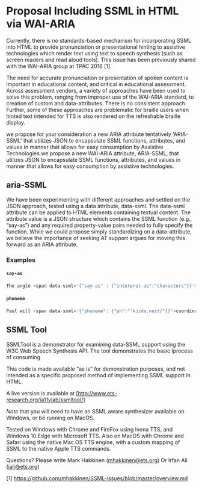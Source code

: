 # Proposal Including SSML in HTML via WAI-ARIA

Currently, there is no standards-based mechanism for incorporating SSML into HTML to provide pronunciation or presentational hinting to assistive technologies which render text using text to speech synthesis (such as screen readers and read aloud tools). This issue has been previously shared with the WAI-ARIA group at TPAC 2016 [1]. 

The need for accurate pronunciation or presentation of spoken content is important in educational content, and critical in educational assessment. Across assessment vendors, a variety of approaches have been used to solve this problem, ranging from improper use of the WAI-ARIA standard, to creation of custom and data-attributes. There is no consistent approach. Further, some of these approaches are problematic for braille users when hinted text intended for TTS is also rendered on the refreshable braille display. 

we propose for your consideration a new ARIA attribute tentatively 'ARIA-SSML' that utilizes JSON to encapsulate SSML functions, attributes, and values in manner that allows for easy consumption by Assistive Technologies.we propose a new WAI-ARIA attribute, ARIA-SSML, that utilizes JSON to encapsulate SSML functions, attributes, and values in manner that allows for easy consumption by assistive technologies.

## aria-SSML

We have been experimenting with different approaches and settled on the JSON approach, tested using a data attribute, data-ssml.  The data-ssml attribute can be applied to HTML elements containing textual content. The attribute value is a JSON structure which contains the SSML function (e.g., “say-as”) and any required property-value pairs needed to fully specify the function.  While we could propose simply standardizing on a data-attribute, we believe the importance of seeking AT support argues for moving this forward as an ARIA attribute.  

### Examples

#### `say-as`
```javascript
The angle <span data-ssml='{"say-as" : {"interpret-as":"characters"}}'>CAB</span> is 30 degrees.
````
#### `phoneme`
```javascript
Paul will <span data-ssml='{"phoneme": {"ph":"ˈkɔɹdəˌneɪt/"}}'>coordinate</span>  the X <span data-ssml='{"phoneme": {"ph":"ˈkɔɹdənɪt"}}'>coordinate</span>  values.
````  
## SSML Tool

SSMLTool is a demonstrator for examining data-SSML support using the W3C Web Speech Synthesis API.  The tool demonstrates the basic lprocess of consuming

This code is made available "as is" for demonstration purposes, and not intended as a specific proposed method of implementing SSML support in HTML.

A live version is available at [http://www.ets-research.org/ia11ylab/ssmltool/]

*Note* that you will need to have an SSML aware synthesizer available on Windows, or be running on MacOS.

Tested on Windows with Chrome and FireFox using Ivona TTS, and Windows 10 Edge with Microsoft TTS.  Also on MacOS with Chrome and Safari using the native Mac OS TTS engine, with a custom mapping of SSML to the native Apple TTS commands.


Questions? Please write Mark Hakkinen (mhakkinen@ets.org) Or Irfan Ali (iali@ets.org)


[1] https://github.com/mhakkinen/SSML-issues/blob/master/overview.md
